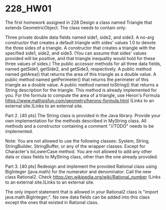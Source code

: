 # 228_HW01
The first homework assigned in 228
Design a class named Triangle that extends GeometricObject. The class needs to contain only:

Three private double data fields named side1, side2, and side3.
A no-arg constructor that creates a default triangle with sides' values 1.0 to denote the three sides of a triangle.
A constructor that creates a triangle with the specified side1, side2, and side3. (You can assume that sides' values provided will be positive, and that triangle inequality would hold for these three values of sides.)
The public accessor methods for all three data fields, named getSide1, getSide2, and getSide3, respectively.
A public method named getArea() that returns the area of this triangle as a double value.
A public method named getPerimeter() that returns the perimeter of this triangle as a double value.
A public method named toString() that returns a String description for the triangle. This method is already implemented for you.
For the formula to compute the area of a triangle, use Heron's Formula https://www.mathsisfun.com/geometry/herons-formula.html (Links to an external site.)Links to an external site.

 

Part 2. [40 pts] The String class is provided in the Java library. Provide your own implementation for the methods described in MyString class. All methods and a constructor containing a comment "//TODO" needs to be implemented.

Note: You are not allowed to use the following classes: System, String, StringBuilder, StringBuffer, or any of the wrapper classes. Except for Character's toLowerCase method. You are not allowed to add any other data or class fields to MyString class, other than the one already provided.

 

Part 3. [40 pts] Redesign and implement the provided Rational class using BigInteger (java.math) for the numerator and denominator. Call the new class Rational2. Check https://en.wikipedia.org/wiki/Rational_number (Links to an external site.)Links to an external site. 

The only import statement that is allowed in your Rational2 class is "import java.math.BigInteger;". No new data fields can be added into this class except the ones that existed in Rational class.
